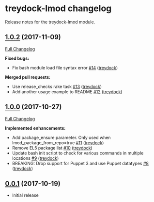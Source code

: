 # treydock-lmod changelog

Release notes for the treydock-lmod module.

## [1.0.2](https://github.com/treydock/puppet-lmod/tree/1.0.2) (2017-11-09)
[Full Changelog](https://github.com/treydock/puppet-lmod/compare/1.0.1...1.0.2)

**Fixed bugs:**

- Fix bash module load file syntax error [\#14](https://github.com/treydock/puppet-lmod/pull/14) ([treydock](https://github.com/treydock))

**Merged pull requests:**

- Use release\_checks rake task [\#13](https://github.com/treydock/puppet-lmod/pull/13) ([treydock](https://github.com/treydock))
- Add another usage example to README [\#12](https://github.com/treydock/puppet-lmod/pull/12) ([treydock](https://github.com/treydock))

## [1.0.0](https://github.com/treydock/puppet-lmod/tree/1.0.0) (2017-10-27)
[Full Changelog](https://github.com/treydock/puppet-lmod/compare/0.0.1...1.0.0)

**Implemented enhancements:**

- Add package\_ensure parameter. Only used when lmod\_package\_from\_repo=true [\#11](https://github.com/treydock/puppet-lmod/pull/11) ([treydock](https://github.com/treydock))
- Remove EL5 package list [\#10](https://github.com/treydock/puppet-lmod/pull/10) ([treydock](https://github.com/treydock))
- Update bash init script to check for various commands in multiple locations [\#9](https://github.com/treydock/puppet-lmod/pull/9) ([treydock](https://github.com/treydock))
- BREAKING: Drop support for Puppet 3 and use Puppet datatypes [\#8](https://github.com/treydock/puppet-lmod/pull/8) ([treydock](https://github.com/treydock))

## [0.0.1](https://github.com/treydock/puppet-lmod/tree/0.0.1) (2017-10-19)

- Initial release
